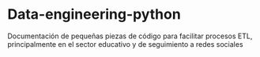 # Data-engineering-python
Documentación de pequeñas piezas de código para facilitar procesos ETL, principalmente en el sector educativo y de seguimiento a redes sociales
